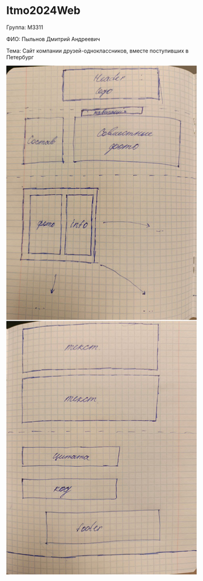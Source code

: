 # Itmo2024Web

Группа: М3311

ФИО: Пыльнов Дмитрий Андреевич

Тема: Сайт компании друзей-одноклассников, вместе поступивших в Петербург

![](Lab1/Design/design_part1.png)
![](Lab1/Design/design_part2.png)
